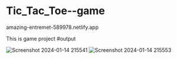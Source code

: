 # Tic_Tac_Toe--game
amazing-entremet-589978.netlify.app

This is game project
#output

![Screenshot 2024-01-14 215541](https://github.com/12saswat/Tic_Tac_Toe--game/assets/138807629/5a96c28f-8c99-40a1-808a-a97d8c8cdf62)
![Screenshot 2024-01-14 215553](https://github.com/12saswat/Tic_Tac_Toe--game/assets/138807629/e4d480b8-419e-42bc-911c-1a94e9e10e85)
